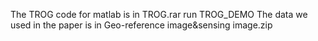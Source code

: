 The TROG code for matlab is in TROG.rar
run TROG_DEMO 
The data we used in the paper is in Geo-reference image&sensing image.zip 
